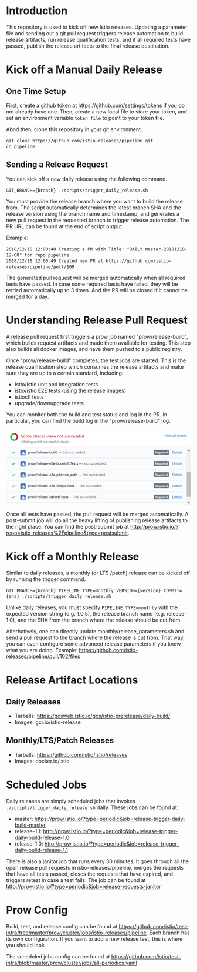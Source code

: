 # Introduction

This repository is used to kick off new Istio releases. Updating a parameter file
and sending out a git pull request triggers release automation to build release
artifacts, run release qualification tests, and if all required tests have passed,
publish the release artifacts to the final release destination.

# Kick off a Manual Daily Release

## One Time Setup
First, create a github token at https://github.com/settings/tokens if you do not
already have one. Then, create a new local file to store your token, and set an
environment variable ```token_file``` to point to your token file.

Abnd then, clone this repository in your git environment.
```shell
git clone https://github.com/istio-releases/pipeline.git
cd pipeline
```

## Sending a Release Request
You can kick off a new daily release using the following command. 
```shell
GIT_BRANCH={branch} ./scripts/trigger_daily_release.sh
```

You must provide the release branch where you want to build the release from.
The script automatically determines the latest branch SHA and the release
version using the branch name and timestamp, and generates a new pull request
in the requested branch to trigger release automation. The PR URL can be found
at the end of script output.

Example:
```shell
2018/12/18 12:00:48 Creating a PR with Title: "DAILY master-20181218-12-00" for repo pipeline
2018/12/18 12:00:49 Created new PR at https://github.com/istio-releases/pipeline/pull/109
```

The generated pull request will be merged automatically when all required tests have
passed. In case some required tests have failed, they will be retried automatically up to
3 times. And the PR will be closed if it cannot be merged for a day.

# Understanding Release Pull Request

A release pull request first triggers a prow job named "prow/release-build", which builds
request artifacts and made them available for testing. This step also builds all docker
images, and have them pushed to a public registry.

Once "prow/release-build" completes, the test jobs are started. This is the release qualification
step which consumes the release artifacts and make sure they are up to a certain standard, including:
* istio/istio unit and integration tests
* istio/istio E2E tests (using the release images)
* istioctl tests
* upgrade/downupgrade tests

You can monitor both the build and test status and log in the PR. In particular, you
can find the build log in the "prow/release-build" log.

<img src="https://github.com/hklai/istio/blob/istio_wiki/wiki/release_pr.png?raw=true" alt="example" width="600"/>

Once all tests have passed, the pull request will be merged automatically. A post-submit job
will do all the heavy lifting of publishing release artifacts to the right place. You can find the
post-submit job at http://prow.istio.io/?repo=istio-releases%2Fpipeline&type=postsubmit.

# Kick off a Monthly Release

Similar to daily releases, a monthly (or LTS /patch) release can be kicked off by running the
trigger command.

```shell
GIT_BRANCH={branch} PIPELINE_TYPE=monthly VERSION={version} COMMIT={sha} ./scripts/trigger_daily_release.sh
```

Unlike daily releases, you must specify ```PIPELINE_TYPE=monthly``` with the expected version string
(e.g. 1.0.5), the release branch name (e.g. release-1.0), and the SHA from the branch where the release
should be cut from.

Alterhatively, one can directly update monthly/release_parameters.sh and send a pull request to the
branch where the release is cut from. That way, you can even configure some advanced release parameters
if you know what you are doing. Example: https://github.com/istio-releases/pipeline/pull/102/files

# Release Artifact Locations
## Daily Releases
* Tarballs: https://gcsweb.istio.io/gcs/istio-prerelease/daily-build/
* Images: gcr.io/istio-release

## Monthly/LTS/Patch Releases
* Tarballs: https://github.com/istio/istio/releases
* Images: docker.io/istio


# Scheduled Jobs

Daily releases are simply scheduled jobs that invokes ```./scripts/trigger_daily_release.sh``` daily. 
These jobs can be found at:
* master: https://prow.istio.io/?type=periodic&job=release-trigger-daily-build-master
* release-1.1: http://prow.istio.io/?type=periodic&job=release-trigger-daily-build-release-1.0
* release-1.0: http://prow.istio.io/?type=periodic&job=release-trigger-daily-build-release-1.1

There is also a janitor job that runs every 30 minutes. It goes through all the open release pull
requests in istio-releases/pipeline, merges the requests that have all tests passed, closes the
requests that have expired, and triggers retest in case a test fails. The job can be found at
http://prow.istio.io/?type=periodic&job=release-requests-janitor


# Prow Config

Build, test, and release config can be found at 
https://github.com/istio/test-infra/tree/master/prow/cluster/jobs/istio-releases/pipeline.
Each branch has its own configuration. If you want to add a new release test, this is
where you should look.

The scheduled jobs config can be found at
https://github.com/istio/test-infra/blob/master/prow/cluster/jobs/all-periodics.yaml

